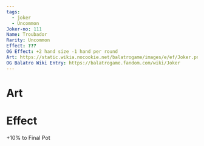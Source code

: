 ```yaml
---
tags:
  - joker
  - Uncommon
Joker-no: 111
Name: Troubador
Rarity: Uncommon
Effect: ???
OG Effect: +2 hand size -1 hand per round
Art: https://static.wikia.nocookie.net/balatrogame/images/e/ef/Joker.png/revision/latest?cb=20230925003651
OG Balatro Wiki Entry: https://balatrogame.fandom.com/wiki/Joker
---
```

# Art
# Effect
+10% to Final Pot